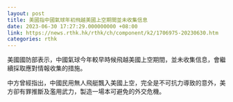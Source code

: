 ```yaml
---
layout: post
title: 美國指中國氣球年初飛越美國上空期間並未收集信息
date: 2023-06-30 17:27:29.000000000 +08:00
link: https://news.rthk.hk/rthk/ch/component/k2/1706975-20230630.htm
categories: rthk
---
```


美國國防部表示，中國氣球今年較早時候飛越美國上空期間，並未收集信息，會繼續採取應對情報收集的措施。

中方曾經指出，中國民用無人飛艇飄入美國上空，完全是不可抗力導致的意外，美方卻有罪推斷及濫用武力，製造一場本可避免的外交危機。
